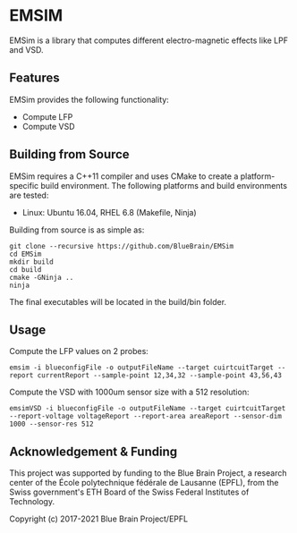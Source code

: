 # EMSIM

EMSim is a library that computes different electro-magnetic effects
like LPF and VSD.

## Features

EMSim provides the following functionality:
* Compute LFP
* Compute VSD

## Building from Source

EMSim requires a C++11 compiler and uses CMake to create a
platform-specific build environment. The following platforms and build
environments are tested:

* Linux: Ubuntu 16.04, RHEL 6.8 (Makefile, Ninja)

Building from source is as simple as:

    git clone --recursive https://github.com/BlueBrain/EMSim
    cd EMSim
    mkdir build
    cd build
    cmake -GNinja ..
    ninja

The final executables will be located in the build/bin folder.

## Usage

Compute the LFP values on 2 probes:

    emsim -i blueconfigFile -o outputFileName --target cuirtcuitTarget --report currentReport --sample-point 12,34,32 --sample-point 43,56,43

Compute the VSD with 1000um sensor size with a 512 resolution:

    emsimVSD -i blueconfigFile -o outputFileName --target cuirtcuitTarget --report-voltage voltageReport --report-area areaReport --sensor-dim 1000 --sensor-res 512

## Acknowledgement & Funding

This project was supported by funding to the Blue Brain Project, a research 
center of the École polytechnique fédérale de Lausanne (EPFL), from the Swiss 
government's ETH Board of the Swiss Federal Institutes of Technology.

Copyright (c) 2017-2021 Blue Brain Project/EPFL
